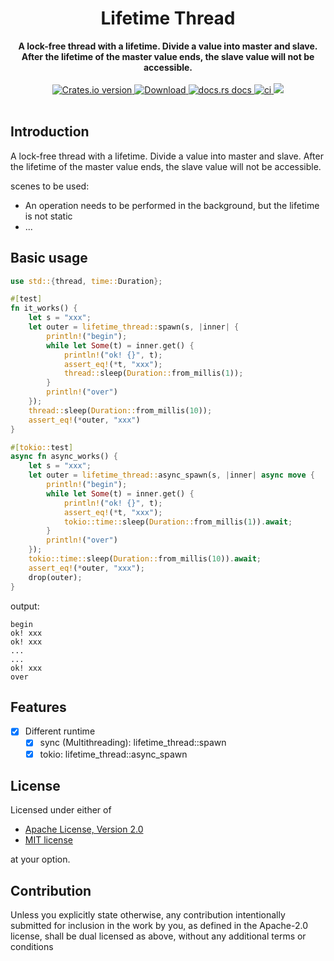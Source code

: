 <h1 align="center">Lifetime Thread</h1>
<div align="center">
 <strong>
    A lock-free thread with a lifetime. Divide a value into master and slave. After the lifetime of the master value ends, the slave value will not be accessible.
 </strong>
</div>
<br />
<div align="center">
  <!-- Crates version -->
  <a href="https://crates.io/crates/lifetime-thread">
    <img src="https://img.shields.io/crates/v/lifetime-thread.svg?style=flat-square"
    alt="Crates.io version" />
  </a>
  <!-- Downloads -->
  <a href="https://crates.io/crates/lifetime-thread">
    <img src="https://img.shields.io/crates/d/lifetime-thread.svg?style=flat-square"
      alt="Download" />
  </a>
  <!-- docs.rs docs -->
  <a href="https://docs.rs/lifetime-thread">
    <img src="https://img.shields.io/badge/docs-latest-blue.svg?style=flat-square"
      alt="docs.rs docs" />
  </a>
  <!-- ci -->
  <a href="https://github.com/liangyongrui/lifetime-thread">
    <img src="https://github.com/liangyongrui/lifetime-thread/workflows/Rust/badge.svg"
      alt="ci" />
  </a>
  <!-- coverage -->
  <a href="https://codecov.io/gh/liangyongrui/lifetime-thread">
    <img src="https://codecov.io/gh/liangyongrui/lifetime-thread/branch/master/graph/badge.svg" />
  </a>
</div>

<br/>

## Introduction

A lock-free thread with a lifetime. Divide a value into master and slave. After the lifetime of the master value ends, the slave value will not be accessible.

scenes to be used:

- An operation needs to be performed in the background, but the lifetime is not static
- ...

## Basic usage

```rust
use std::{thread, time::Duration};

#[test]
fn it_works() {
    let s = "xxx";
    let outer = lifetime_thread::spawn(s, |inner| {
        println!("begin");
        while let Some(t) = inner.get() {
            println!("ok! {}", t);
            assert_eq!(*t, "xxx");
            thread::sleep(Duration::from_millis(1));
        }
        println!("over")
    });
    thread::sleep(Duration::from_millis(10));
    assert_eq!(*outer, "xxx")
}

#[tokio::test]
async fn async_works() {
    let s = "xxx";
    let outer = lifetime_thread::async_spawn(s, |inner| async move {
        println!("begin");
        while let Some(t) = inner.get() {
            println!("ok! {}", t);
            assert_eq!(*t, "xxx");
            tokio::time::sleep(Duration::from_millis(1)).await;
        }
        println!("over")
    });
    tokio::time::sleep(Duration::from_millis(10)).await;
    assert_eq!(*outer, "xxx");
    drop(outer);
}
```

output:

```text
begin
ok! xxx
ok! xxx
...
...
ok! xxx
over
```

## Features

- [x] Different runtime
  - [x] sync (Multithreading): lifetime_thread::spawn
  - [x] tokio: lifetime_thread::async_spawn

## License

Licensed under either of

- [Apache License, Version 2.0](LICENSE-APACHE)
- [MIT license](LICENSE-MIT)

at your option.

## Contribution

Unless you explicitly state otherwise, any contribution intentionally submitted
for inclusion in the work by you, as defined in the Apache-2.0 license, shall be
dual licensed as above, without any additional terms or conditions
